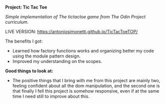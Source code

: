 **Project: Tic Tac Toe**

*Simple implementation of The tictactoe game from The Odin Project curriculum.*

LIVE VERSION: https://antoniosimonetti.github.io/TicTacToeTOP/


The benefits I got:

- Learned how factory functions works and organizing better my code using the module pattern design.
- Improved my understanding on the scopes.


**Good things to look at:**

- The positive things that I bring with me from this project are mainly two, feeling confident about all the dom manipulation, and the second one is that finally
I fell this project is somehow responsive, even if at the same time I need still to improve about this.
